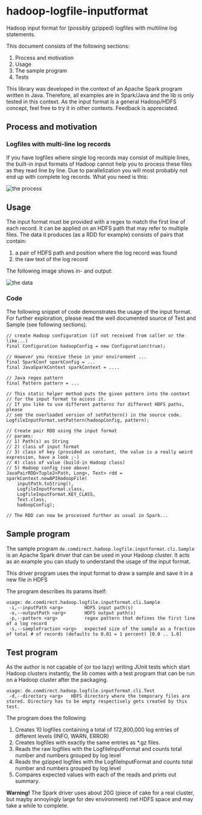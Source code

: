 # hadoop-logfile-inputformat
Hadoop input format for (possibly gzipped) logfiles with multiline log statements.

This document consists of the following sections:

1. Process and motivation
1. Usage
1. The sample program
1. Tests

This library was developed in the context of an Apache Spark program written in Java. Therefore, all examples are in Spark/Java and the lib is only tested in this context. As the input format is a general Hadoop/HDFS concept, feel free to try it in other contexts. Feedback is appreciated.

## Process and motivation

### Logfiles with multi-line log records
If you have logfiles where single log records may consist of multiple lines, the built-in input formats of Hadoop cannot help you to process these files as they read line by line. Due to parallelization you will most probably not end up with complete log records. What you need is this:

![the process](https://raw.githubusercontent.com/comdirect/hadoop-logfile-inputformat/documentation/img/LogfileInputFormat_Process.png)

## Usage
The input format must be provided with a regex to match the first line of each record. It can be applied on an HDFS path that may refer to multiple files.
The data it produces (as a RDD for example) consists of pairs that contain:

1. a pair of HDFS path and position where the log record was found
1. the raw text of the log record

The following image shows in- and output:

![the data](https://raw.githubusercontent.com/comdirect/hadoop-logfile-inputformat/documentation/img/LogfileInputFormat_Data.png)

### Code 

The following snippet of code demonstrates the usage of the input format. For further exploration, please read the well documented source of Test and Sample (see following sections).

```
// create Hadoop configuration (if not received from caller or the like...)
final Configuration hadoopConfig = new Configuration(true);

// However you receive these in your environment ...
final SparkConf sparkConfig = ...
final JavaSparkContext sparkContext = ....

// Java regex pattern
final Pattern pattern = ...

// This static helper method puts the given pattern into the context
// for the input format to access it.
// If you like to use different patterns for different HDFS paths, please
// see the overloaded version of setPattern() in the source code.
LogfileInputFormat.setPattern(hadoopConfig, pattern);

// Create pair RDD using the input format
// params:
// 1) Path(s) as String
// 2) class of input format
// 3) class of key (provided as constant, the value is a really weird expression, have a look ;-)
// 4) class of value (build-in Hadoop class)
// 5) Hadoop config (see above)
JavaPairRDD<Tuple2<Path, Long>, Text> rdd = sparkContext.newAPIHadoopFile(
    inputPath.toString(),
    LogfileInputFormat.class,
    LogfileInputFormat.KEY_CLASS,
    Text.class,
    hadoopConfig);

// The RDD can now be processed further as usual in Spark...
```

## Sample program
The sample program `de.comdirect.hadoop.logfile.inputformat.cli.Sample` is an Apache Spark driver that can be used in your Hadoop cluster. It acts as an example you can study to understand the usage of the input format.

This driver program uses the input format to draw a sample and save it in a new file in HDFS

The program describes its params itself:

```
usage: de.comdirect.hadoop.logfile.inputformat.cli.Sample
 -i,--inputPath <arg>        HDFS input path(s)
 -o,--outputPath <arg>       HDFS output path(s)
 -p,--pattern <arg>          regex pattern that defines the first line of a log record
 -s,--sampleFraction <arg>   expected size of the sample as a fraction of total # of records (defaults to 0.01 = 1 percent) [0.0 .. 1.0]
 ```
 
## Test program
As the author is not capable of (or too lazy) writing JUnit tests which start Hadoop clusters instantly, the lib comes with a test program that can be run on a Hadoop cluster after the packaging.

```
usage: de.comdirect.hadoop.logfile.inputformat.cli.Test
 -d,--directory <arg>   HDFS directory where the temporary files are stored. Directory has to be empty respectively gets created by this test.
```

The program does the following

1. Creates 10 logfiles containing a total of 172,800,000 log entries of different levels (INFO, WARN, ERROR)
1. Creates logfiles with exactly the same entries as \*.gz files.
1. Reads the raw logfiles with the LogfileInputFormat and counts total number and numbers grouped by log level
1. Reads the gzipped logfiles with the LogfileInputFormat and counts total number and numbers grouped by log level
1. Compares expected values with each of the reads and prints out summary.

**Warning!** The Spark driver uses about 20G (piece of cake for a real cluster, but mayby annoyingly large for dev environment) net HDFS space and may take a while to complete.
